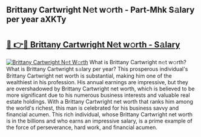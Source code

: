 ## Brittany Cartwright N𝚎t w𝚘rth - Part-Mhk S𝚊lary per year aXKTy

# <h2><a href="http://gc4e59.nevu.top/?p=Brittany+Cartwright">🔗 👉🔴 Brittany Cartwright N𝚎t w𝚘rth - S𝚊lary</a></h2>

[![Brittany Cartwright N𝚎t W𝚘rth](https://i.imgur.com/Oavwk0R.jpeg)](http://gc4e59.nevu.top/?p=Brittany+Cartwright)
What is Brittany Cartwright n𝚎t w𝚘rth? What is Brittany Cartwright s𝚊lary per year?
This prosperous individual's Brittany Cartwright net worth is substantial, making him one of the wealthiest in his profession. His annual earnings are impressive, but they are overshadowed by Brittany Cartwright net worth, which is believed to be more significant due to his numerous business interests and valuable real estate holdings. With a Brittany Cartwright net worth that ranks him among the world's richest, this man is celebrated for his business savvy and financial acumen. This rich individual, whose Brittany Cartwright net worth is in the billions and who earns an impressive salary, is a prime example of the force of perseverance, hard work, and financial acumen.
